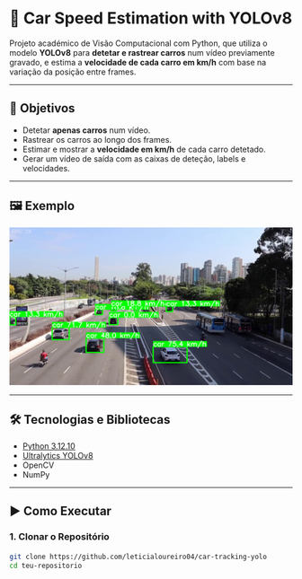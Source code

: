 # 🚗 Car Speed Estimation with YOLOv8

Projeto académico de Visão Computacional com Python, que utiliza o modelo **YOLOv8** para **detetar e rastrear carros** num vídeo previamente gravado, e estima a **velocidade de cada carro em km/h** com base na variação da posição entre frames.

---

## 🎯 Objetivos

- Detetar **apenas carros** num vídeo.
- Rastrear os carros ao longo dos frames.
- Estimar e mostrar a **velocidade em km/h** de cada carro detetado.
- Gerar um vídeo de saída com as caixas de deteção, labels e velocidades.

---

## 🖼️ Exemplo

![output](examples/output_frame.png)

---

## 🛠️ Tecnologias e Bibliotecas

- [Python 3.12.10](https://www.python.org/)
- [Ultralytics YOLOv8](https://github.com/ultralytics/ultralytics)
- OpenCV
- NumPy

---

## ▶️ Como Executar

### 1. Clonar o Repositório

```bash
git clone https://github.com/leticialoureiro04/car-tracking-yolo
cd teu-repositorio



